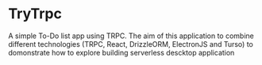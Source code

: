 # TryTrpc

A simple To-Do list app using TRPC.
The aim of this application to combine different technologies (TRPC, React, DrizzleORM, ElectronJS and Turso) to domonstrate how to explore building serverless descktop application
